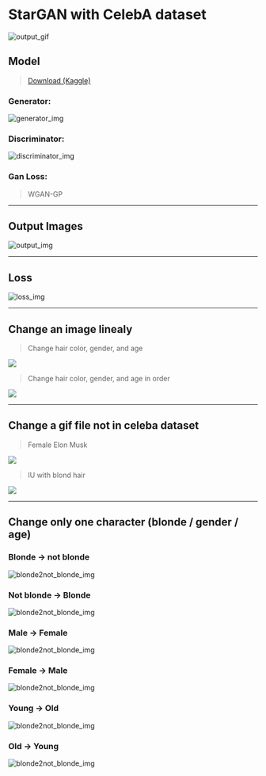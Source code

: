 StarGAN with CelebA dataset
=============
![output_gif](./images/test3.gif)

## Model
> [Download (Kaggle)](https://www.kaggle.com/kimjiyeop/stargan-model)
### Generator:  
![generator_img](./images/generator_new.png)  
  
### Discriminator:  
![discriminator_img](./images/discriminator.png)  

### Gan Loss:  
> WGAN-GP
  
------------------
## Output Images  
![output_img](./images/output_img.png)  

------------------
## Loss  
![loss_img](./images/loss_img.png)  

------------------
## Change an image linealy  
> Change hair color, gender, and age  
<img src='./images/test1.gif' align='center'/>  
  
> Change hair color, gender, and age in order  
<img src='./images/test2.gif' align='center'/>  

------------------
## Change a gif file not in celeba dataset  
> Female Elon Musk  
<img src='./images/elon2/elon2-combined.gif' align='center'/>  
  
> IU with blond hair  
<img src='./images/iu/iu-combined.gif' align='center'/>  
  
------------------
## Change only one character (blonde / gender / age)  
### Blonde → not blonde  
  
![blonde2not_blonde_img](./images/blonde2not_blonde.png)  
### Not blonde → Blonde  
  
![blonde2not_blonde_img](./images/not_blonde2blonde.png)  
### Male → Female  
  
![blonde2not_blonde_img](./images/male2female.png)  
### Female → Male  
  
![blonde2not_blonde_img](./images/female2male.png)  
### Young → Old  
  
![blonde2not_blonde_img](./images/young2old.png)  
### Old → Young  
  
![blonde2not_blonde_img](./images/old2young.png)  
